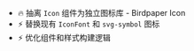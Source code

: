 - 🔥 抽离 `Icon` 组件为独立图标库 - <bp-link href="https://github.com/birdpaper-team/birdpaper-icon" target="_blank">Birdpaper Icon</bp-link>
- ⚡️ 替换现有 `IconFont` 和 `svg-symbol` 图标
- ⚡️ 优化组件和样式构建逻辑
